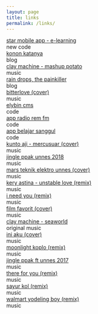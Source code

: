 ```yaml
---
layout: page
title: links
permalink: /links/
---
```

<!-- links -->
<div class="post-teaser links">
	<div class="row">
		<div class="title-teks">
			<a class="" href="https://play.google.com/store/apps/details?id=com.melonkotak.onefunlearn">
			star mobile app - e-learning
			</a>
		</div>
		<div class="dots"></div>
		<div class="value-teks">
			<span class="badge new">new</span>
			<span class="badge code">code</span>
		</div>
	</div>
</div>

<!-- links -->
<div class="post-teaser links">
	<div class="row">
		<div class="title-teks">
			<a class="" href="{{ site.baseurl }}/blog/2020/04/30/konon-katanya.html">
			konon katanya
			</a>
		</div>
		<div class="dots"></div>
		<div class="value-teks">
			<span class="badge blog">blog</span>
		</div>
	</div>
</div>


<!-- links -->
<div class="post-teaser links">
	<div class="row">
		<div class="title-teks">
			<a class="" href="https://youtu.be/uhZ0XvN6RbI">
			clay machine - mashup potato
			</a>
		</div>
		<div class="dots"></div>
		<div class="value-teks">
			<span class="badge music">music</span>
		</div>
	</div>
</div>

<!-- links -->
<div class="post-teaser links">
	<div class="row">
		<div class="title-teks">
			<a class="" href="{{ site.baseurl }}/blog/2020/04/11/rain-drops.html">
			rain drops, the painkiller
			</a>
		</div>
		<div class="dots"></div>
		<div class="value-teks">
			<span class="badge blog">blog</span>
		</div>
	</div>
</div>

<!-- links -->
<div class="post-teaser links">
	<div class="row">
		<div class="title-teks">
			<a class="" href="https://youtu.be/nwqUdRjLR9I">
			bitterlove (cover)
			</a>
		</div>
		<div class="dots"></div>
		<div class="value-teks">
			<span class="badge music">music</span>
		</div>
	</div>
</div>

<!-- links -->
<div class="post-teaser links">
	<div class="row">
		<div class="title-teks">
			<a class="" href="https://github.com/elybin/ElybinCMS">
			elybin cms
			</a>
		</div>
		<div class="dots"></div>
		<div class="value-teks">
			<span class="badge code">code</span>
		</div>
	</div>
</div>

<!-- links -->
<div class="post-teaser links">
	<div class="row">
		<div class="title-teks">
			<a class="" href="https://play.google.com/store/apps/details?id=com.remfm.streaming">
			app radio rem fm 
			</a>
		</div>
		<div class="dots"></div>
		<div class="value-teks">
			<span class="badge code">code</span>
		</div>
	</div>
</div>
<!-- links -->
<div class="post-teaser links">
	<div class="row">
		<div class="title-teks">
			<a class="" href="https://play.google.com/store/apps/details?id=com.melonkotak.belajarsanggul">
			app belajar sanggul
			</a>
		</div>
		<div class="dots"></div>
		<div class="value-teks">
			<span class="badge code">code</span>
		</div>
	</div>
</div>
<!-- links -->
<div class="post-teaser links">
	<div class="row">
		<div class="title-teks">
			<a class="" href="https://www.youtube.com/watch?v=IfvYMta2oOI&feature=youtu.be">
			kunto aji - mercusuar (cover)
			</a>
		</div>
		<div class="dots"></div>
		<div class="value-teks">
			<span class="badge music">music</span>
		</div>
	</div>
</div>
<!-- links -->
<div class="post-teaser links">
	<div class="row">
		<div class="title-teks">
			<a class="" href="https://www.youtube.com/watch?v=w6r_TKB1IBQ">
			jingle ppak unnes 2018
			</a>
		</div>
		<div class="dots"></div>
		<div class="value-teks">
			<span class="badge music">music</span>
		</div>
	</div>
</div>
<!-- links -->
<div class="post-teaser links">
	<div class="row">
		<div class="title-teks">
			<a class="" href="https://soundcloud.com/claymachine/mars-teknik-elektro-unnes-cover">
			mars teknik elektro unnes (cover)
			</a>
		</div>
		<div class="dots"></div>
		<div class="value-teks">
			<span class="badge music">music</span>
		</div>
	</div>
</div>
<!-- links -->
<div class="post-teaser links">
	<div class="row">
		<div class="title-teks">
			<a class="" href="https://www.youtube.com/watch?v=v0f6S6ZN6VY">
			kery astina - unstable love (remix)
			</a>
		</div>
		<div class="dots"></div>
		<div class="value-teks">
			<span class="badge music">music</span>
		</div>
	</div>
</div>
<!-- links -->
<div class="post-teaser links">
	<div class="row">
		<div class="title-teks">
			<a class="" href="https://www.youtube.com/watch?v=z-99FXk99UQ">
			i need you (remix)
			</a>
		</div>
		<div class="dots"></div>
		<div class="value-teks">
			<span class="badge music">music</span>
		</div>
	</div>
</div>
<!-- links -->
<div class="post-teaser links">
	<div class="row">
		<div class="title-teks">
			<a class="" href="https://soundcloud.com/claymachine/film-favorit">
			film favorit (cover)
			</a>
		</div>
		<div class="dots"></div>
		<div class="value-teks">
			<span class="badge music">music</span>
		</div>
	</div>
</div>
<!-- links -->
<div class="post-teaser links">
	<div class="row">
		<div class="title-teks">
			<a class="" href="https://www.youtube.com/watch?v=EjqKeM8zPQM">
			clay machine - seaworld
			</a>
		</div>
		<div class="dots"></div>
		<div class="value-teks">
			<span class="badge original">original</span>
			<span class="badge music">music</span>
		</div>
	</div>
</div>
<!-- links -->
<div class="post-teaser links">
	<div class="row">
		<div class="title-teks">
			<a class="" href="https://www.youtube.com/watch?v=PGpwECwc53c">
			ini aku (cover)
			</a>
		</div>
		<div class="dots"></div>
		<div class="value-teks">
			<span class="badge music">music</span>
		</div>
	</div>
</div>
<!-- links -->
<div class="post-teaser links">
	<div class="row">
		<div class="title-teks">
			<a class="" href="https://soundcloud.com/claymachine/xxxtentacion-moonlight-koplo-flip-by-clay-machine">
			moonlight koplo (remix)
			</a>
		</div>
		<div class="dots"></div>
		<div class="value-teks">
			<span class="badge music">music</span>
		</div>
	</div>
</div>
<!-- links -->
<div class="post-teaser links">
	<div class="row">
		<div class="title-teks">
			<a class="" href="https://soundcloud.com/claymachine/sejuta-harapan">
			jingle ppak ft unnes 2017
			</a>
		</div>
		<div class="dots"></div>
		<div class="value-teks">
			<span class="badge music">music</span>
		</div>
	</div>
</div>
<!-- links -->
<div class="post-teaser links">
	<div class="row">
		<div class="title-teks">
			<a class="" href="https://www.youtube.com/watch?v=YOndbY8zKZg">
			there for you (remix)
			</a>
		</div>
		<div class="dots"></div>
		<div class="value-teks">
			<span class="badge music">music</span>
		</div>
	</div>
</div>
<!-- links -->
<div class="post-teaser links">
	<div class="row">
		<div class="title-teks">
			<a class="" href="https://www.youtube.com/watch?v=AUHllWRXofA">
			sayur kol (remix)
			</a>
		</div>
		<div class="dots"></div>
		<div class="value-teks">
			<span class="badge music">music</span>
		</div>
	</div>
</div>
<!-- links -->
<div class="post-teaser links">
	<div class="row">
		<div class="title-teks">
			<a class="" href="https://www.youtube.com/watch?v=gbJ6ZZK3eaM">
			walmart yodeling boy (remix)
			</a>
		</div>
		<div class="dots"></div>
		<div class="value-teks">
			<span class="badge music">music</span>
		</div>
	</div>
</div>


